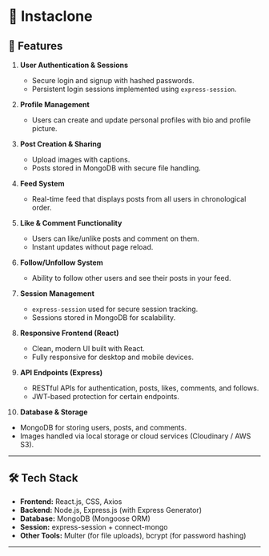 # 📸 Instaclone

## 🚀 Features

1. **User Authentication & Sessions**  
   - Secure login and signup with hashed passwords.  
   - Persistent login sessions implemented using `express-session`.

2. **Profile Management**  
   - Users can create and update personal profiles with bio and profile picture.

3. **Post Creation & Sharing**  
   - Upload images with captions.  
   - Posts stored in MongoDB with secure file handling.

4. **Feed System**  
   - Real-time feed that displays posts from all users in chronological order.

5. **Like & Comment Functionality**  
   - Users can like/unlike posts and comment on them.  
   - Instant updates without page reload.

6. **Follow/Unfollow System**  
   - Ability to follow other users and see their posts in your feed.

7. **Session Management**  
   - `express-session` used for secure session tracking.  
   - Sessions stored in MongoDB for scalability.

8. **Responsive Frontend (React)**  
   - Clean, modern UI built with React.  
   - Fully responsive for desktop and mobile devices.

9. **API Endpoints (Express)**  
   - RESTful APIs for authentication, posts, likes, comments, and follows.  
   - JWT-based protection for certain endpoints.

10. **Database & Storage**  
   - MongoDB for storing users, posts, and comments.  
   - Images handled via local storage or cloud services (Cloudinary / AWS S3).

---

## 🛠️ Tech Stack

- **Frontend:** React.js, CSS, Axios  
- **Backend:** Node.js, Express.js (with Express Generator)  
- **Database:** MongoDB (Mongoose ORM)  
- **Session:** express-session + connect-mongo  
- **Other Tools:** Multer (for file uploads), bcrypt (for password hashing)

---  
